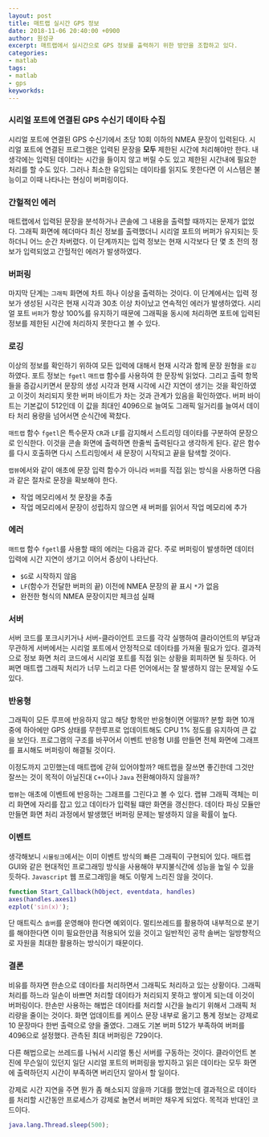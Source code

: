 ```yaml
---
layout: post
title: 매트랩 실시간 GPS 정보
date: 2018-11-06 20:40:00 +0900
author: 원성규
excerpt: 매트랩에서 실시간으로 GPS 정보를 출력하기 위한 방안을 조합하고 있다.
categories:
- matlab
tags: 
- matlab
- gps
keyworkds:
---
```


### 시리얼 포트에 연결된 GPS 수신기 데이타 수집

시리얼 포트에 연결된 GPS 수신기에서 초당 10회 이하의 NMEA 문장이 입력된다.
시리얼 포트에 연결된 프로그램은 입력된 문장을 **모두** 제한된 시간에 처리해야만 한다. 
내 생각에는 입력된 데이타는 시간을 들이지 않고 버릴 수도 있고 제한된 시간내에 필요한 처리를 할 수도 있다. 그러나 최소한 유입되는 데이타를 읽지도 못한다면 이 시스템은 불능이고 이때 나타나는 현싱이 버퍼링이다.

### 간헐적인 에러

매트랩에서 입력된 문장을 분석하거나 콘솔에 그 내용을 출력할 때까지는 문제가 없었다.
그래픽 화면에 헤더마다 최신 정보를 출력했더니 시리얼 포트의 버퍼가 유지되는 듯하더니 어느 순간 차버렸다. 
이 단계까지는 입력 정보는 현재 시각보다 단 몇 초 전의 정보가 입력되었고 간헐적인 에러가 발생하였다.

### 버퍼링

마지막 단계는 `그래픽` 화면에 차트 하나 이상을 출력하는 것이다. 
이 단계에서는 입력 정보가 생성된 시각은 현재 시각과 30초 이상 차이났고 연속적인 에러가 발생하였다. 
시리얼 포트 `버퍼`가 항상 100%를 유지하기 때문에 그래픽을 동시에 처리하면 포트에 입력된 정보를 제한된 시간에 처리하지 못한다고 볼 수 있다.

### 로깅

이상의 정보를 확인하기 위하여 모든 입력에 대해서 현재 시각과 함께 문장 원형을 `로깅`하였다. 
포트 정보는 `fgetl` `매트랩` 함수를 사용하여 한 문장씩 읽었다. 
그리고 출력 항목들을 증감시키면서 문장의 생성 시각과 현재 시각에 시간 지연이 생기는 것을 확인하였고
이것이 처리되지 못한 버퍼 바이트가 차는 것과 관계가 있음을 확인하였다. 
버퍼 바이트는 기본값이 512인데 이 값을 최대인 4096으로 늘여도 그래픽 일거리를 늘여서 데이타 처리 용량을 넘어서면 순식간에 꽉찼다.

`매트랩` 함수 `fgetl`은 특수문자 `CR`과 `LF`를 감지해서 스트리밍 데이타를 구분하여 문장으로 인식한다. 이것을 콘솔 화면에 출력하면 한줄씩 출력된다고 생각하게 된다. 같은 함수를 다시 호출하면 다시 스트리밍에서 새 문장이 시작되고 끝을 탐색할 것이다.

`랩뷰`에서와 같이 애초에 문장 입력 함수가 아니라 `버퍼`를 직접 읽는 방식을 사용하면 다음과 같은 절차로 문장을 확보해야 한다.

- 작업 메모리에서 첫 문장을 추출
- 작업 메모리에서 문장이 성립하지 않으면 새 버퍼를 읽어서 작업 메모리에 추가

### 에러

`매트랩` 함수 `fgetl`를 사용할 때의 에러는 다음과 같다. 주로 버퍼링이 발생하면 데이터 입력에 시간 지연이 생기고 이어서 증상이 나타난다.

- `$G`로 시작하지 않음
- `LF`(함수가 전달한 버퍼의 끝) 이전에 NMEA 문장의 끝 표시 `*`가 없음
- 완전한 형식의 NMEA 문장이지만 체크섬 실패

### 서버

서버 코드를 포크시키거나 서버-클라이언트 코드를 각각 실행하여 클라이언트의 부담과 무관하게 서버에서는 시리얼 포트에서 안정적으로 데이타를 가져올 필요가 있다. 결과적으로 정보 화면 처리 코드에서 시리얼 포트를 직접 읽는 상황을 회피하면 될 듯하다. 어쩌면 매트랩 그래픽 처리가 너무 느리고 다른 언어에서는 잘 발생하지 않는 문제일 수도 있다.

### 반응형

그래픽이 모든 루프에 반응하지 않고 해당 항목만 반응형이면 어떨까?
분할 화면 10개 중에 하아에만 GPS 상태를 무한루프로 업데이트해도 CPU 1% 정도를 유지하여 큰 값을 보인다.
프로그램의 구조를 바꾸어서 이벤트 반응형 UI를 만들면 전체 화면에 그래프를 표시해도 버퍼링이 해결될 것이다.

이정도까지 고민했는데 매트랩에 갇혀 있어야할까? 매트랩을 잘쓰면 좋긴한데 그것만 잘쓰는 것이 목적이 아닐진대 `C++`이나 `Java` 전환해야하지 않을까?

`랩뷰`는 애초에 이벤트에 반응하는 그래프를 그린다고 볼 수 있다. 랩뷰 그래픽 객체는 미리 화면에 자리를 잡고 있고 데이타가 입력될 떄만 화면을 갱신한다. 데이타 파싱 모듈만 만들면 화면 처리 과정에서 발생했던 버퍼링 문제는 발생하지 않을 확률이 높다.

### 이벤트

생각해보니 `시뮬링크`에서는 이미 이벤트 방식의 빠른 그래픽이 구현되어 있다. 매트랩 GUI와 같은 현대적인 프로그래밍 방식을 사용해야 부지불식간에 성능을 높일 수 있을 듯하다. `Javascript` 웹 프로그래밍을 해도 이렇게 느리진 않을 것이다. 

```matlab
function Start_Callback(hObject, eventdata, handles)
axes(handles.axes1)
ezplot('sin(x)');
```

단 매트릭스 `솔버`를 운영해야 한다면 예외이다. 멀티쓰레드를 활용하여 내부적으로 분기를 해야한다면 이미 필요한만큼 적용되어 있을 것이고 일반적인 공학 솔버는 일방향적으로 자원을 최대한 활용하는 방식이기 때문이다.

### 결론

비유를 하자면 한손으로 데이타를 처리하면서 그래픽도 처리하고 있는 상황이다.
그래픽 처리를 하느라 일손이 바쁘면 처리할 데이타가 처리되지 못하고 쌓이게 되는데 이것이 버퍼링이다.
한손만 사용하는 해법은 데이타를 처리할 시간을 늘리기 위해서 그래픽 처리량을 줄이는 것이다.
화면 업데이트를 케이스 문장 내부로 옮기고 통계 정보는 강제로 10 문장마다 한번 출력으로 양을 줄였다.
그래도 기본 버퍼 512가 부족하여 버퍼를 4096으로 설정했다. 관측된 최대 버퍼링은 729이다.

다른 해법으로는 쓰레드를 나눠서 시리얼 통신 서버를 구동하는 것이다. 
클라이언트 본진에 무슨일이 있던지 일단 시리얼 포트의 버퍼링을 방지하고 읽은 데이타는 모두 화면에 출력하던지 시간이 부족하면 버리던지 알아서 할 일이다.

강제로 시간 지연을 주면 뭔가 좀 해소되지 않을까 기대를 했었는데 결과적으로 데이타를 처리할 시간동안 프로세스가 강제로 놀면서 버퍼만 채우게 되었다. 목적과 반대인 코드이다.

```matlab
java.lang.Thread.sleep(500);
```



